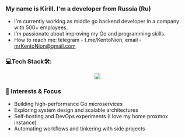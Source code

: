 ### My name is Kirill. I'm a developer from Russia (Ru)
- I'm currently working as middle go backend developer in a company with 500+ employees.
- I’m passionate about improving my Go and programming skills.
- How to reach me: telegram - t.me/KentoNion, email - mrKentoNion@gmail.com
  
### 💻Tech Stack🛠:

<p align="center">
  <img src="https://skillicons.dev/icons?i=golang,ubuntu,arch,windows,postgres,sqlite,docker,postman,obsidian," />
</p>

### 🚀 Interests & Focus
- Building high-performance Go microservices
- Exploring system design and scalable architectures
- Self-hosting and DevOps experiments (I love my home proxmox instance)
- Automating workflows and tinkering with side projects
